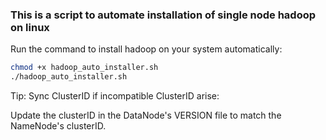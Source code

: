 ### This is a script to automate installation of single node hadoop on linux

Run the command  to install hadoop on your system automatically:
```bash
chmod +x hadoop_auto_installer.sh
./hadoop_auto_installer.sh
```
Tip: Sync ClusterID if incompatible ClusterID arise:

Update the clusterID in the DataNode's VERSION file to match the NameNode's clusterID.
